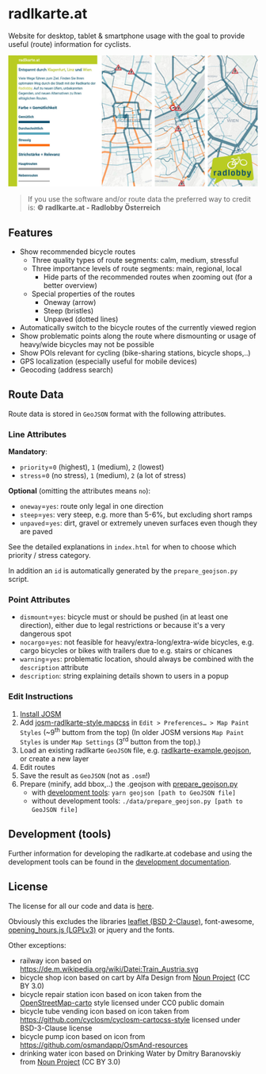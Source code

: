# radlkarte.at

Website for desktop, tablet & smartphone usage with the goal to provide useful (route) information for cyclists.

![radlkarte banner](css/radlkarte-banner.jpg)

> If you use the software and/or route data the preferred way to credit is: **© radlkarte.at - Radlobby Österreich**

## Features

- Show recommended bicycle routes
  - Three quality types of route segments: calm, medium, stressful
  - Three importance levels of route segments: main, regional, local
    - Hide parts of the recommended routes when zooming out (for a better overview)
  - Special properties of the routes
    - Oneway (arrow)
    - Steep (bristles)
    - Unpaved (dotted lines)
- Automatically switch to the bicycle routes of the currently viewed region
- Show problematic points along the route where dismounting or usage of heavy/wide bicycles may not be possible
- Show POIs relevant for cycling (bike-sharing stations, bicycle shops,..)
- GPS localization (especially useful for mobile devices)
- Geocoding (address search)


## Route Data

Route data is stored in `GeoJSON` format with the following attributes.

### Line Attributes

**Mandatory**:
- `priority`=`0` (highest), `1` (medium), `2` (lowest)
- `stress`=`0` (no stress), `1` (medium), `2` (a lot of stress)

**Optional** (omitting the attributes means `no`):
- `oneway`=`yes`: route only legal in one direction
- `steep`=`yes`: very steep, e.g. more than  5-6%, but excluding short ramps
- `unpaved`=`yes`: dirt, gravel or extremely uneven surfaces even though they are paved

See the detailed explanations in `index.html` for when to choose which priority / stress category.

In addition an `id` is automatically generated by the `prepare_geojson.py` script.

### Point Attributes

- `dismount`=`yes`: bicycle must or should be pushed (in at least one direction), either due to legal restrictions or because it's a very dangerous spot
- `nocargo`=`yes`: not feasible for heavy/extra-long/extra-wide bicycles, e.g. cargo bicycles or bikes with trailers due to e.g. stairs or chicanes
- `warning`=`yes`: problematic location, should always be combined with the `description` attribute
- `description`: string explaining details shown to users in a popup

### Edit Instructions

1. [Install JOSM](https://josm.openstreetmap.de)
2. Add [josm-radlkarte-style.mapcss](data/josm-radlkarte-style.mapcss) in `Edit > Preferences… > Map Paint Styles` (~9<sup>th</sup> buttom from the top) (In older JOSM versions `Map Paint Styles` is under `Map Settings` (3<sup>rd</sup> button from the top).)
3. Load an existing radlkarte `GeoJSON` file, e.g. [radlkarte-example.geojson](data/radlkarte-example.geojson), or create a new layer
4. Edit routes
5. Save the result as `GeoJSON` (not as `.osm`!)
6. Prepare (minify, add bbox,..) the .geojson with [prepare_geojson.py](data/prepare_geojson.py)
   - with [development tools](./Development.md): `yarn geojson [path to GeoJSON file]`
   - without development tools: `./data/prepare_geojson.py [path to GeoJSON file]`

## Development (tools)

Further information for developing the radlkarte.at codebase and using the development tools can be found in the [development documentation](Development.md).

## License

The license for all our code and data is [here](LICENSE).

Obviously this excludes the libraries [leaflet (BSD 2-Clause)](https://leafletjs.com), font-awesome, [opening_hours.js (LGPLv3)](https://github.com/opening-hours/opening_hours.js) or jquery and the fonts.

Other exceptions:
- railway icon based on https://de.m.wikipedia.org/wiki/Datei:Train_Austria.svg
- bicycle shop icon based on cart by Alfa Design from <a href="https://thenounproject.com/browse/icons/term/cart/" target="_blank" title="cart Icons">Noun Project</a> (CC BY 3.0)
- bicycle repair station icon based on icon taken from the [OpenStreetMap-carto](https://github.com/gravitystorm/openstreetmap-carto) style licensed under CC0 public domain
- bicycle tube vending icon based on icon taken from https://github.com/cyclosm/cyclosm-cartocss-style licensed under BSD-3-Clause license
- bicycle pump icon based on icon from https://github.com/osmandapp/OsmAnd-resources
- drinking water icon based on Drinking Water by Dmitry Baranovskiy from <a href="https://thenounproject.com/browse/icons/term/drinking-water/" target="_blank" title="Drinking Water Icons">Noun Project</a> (CC BY 3.0)
